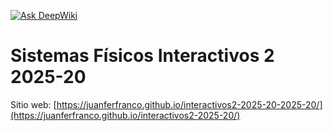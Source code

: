 [![Ask DeepWiki](https://deepwiki.com/badge.svg)](https://deepwiki.com/juanferfranco/interactivos2-2025-20)
# Sistemas Físicos Interactivos 2 2025-20

Sitio web: [https://juanferfranco.github.io/interactivos2-2025-20-2025-20/](https://juanferfranco.github.io/interactivos2-2025-20/)
